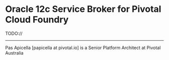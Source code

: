 <h1>Oracle 12c Service Broker for Pivotal Cloud Foundry </h1>

TODO://

<hr />
Pas Apicella [papicella at pivotal.io] is a Senior Platform Architect at Pivotal Australia 
